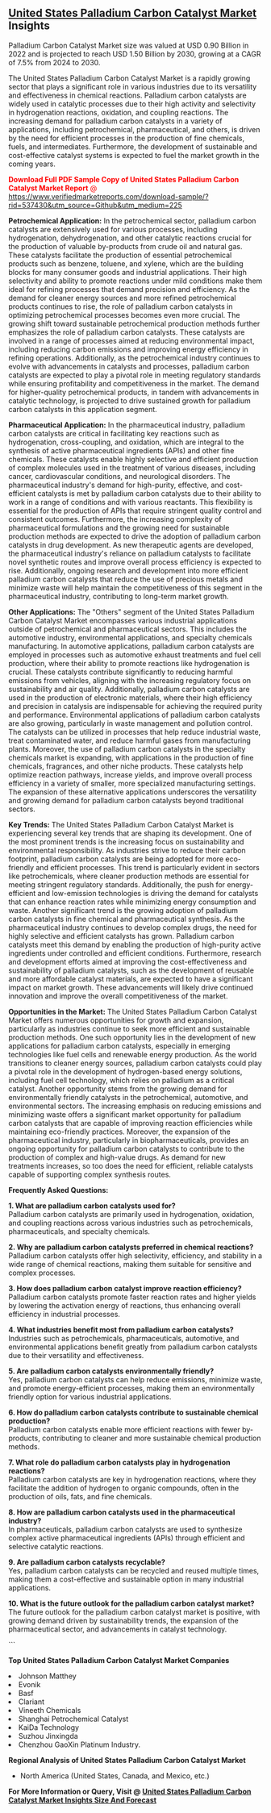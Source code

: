 <h2><a href="https://www.verifiedmarketreports.com/download-sample/?rid=537430&amp;utm_source=Github&amp;utm_medium=225" target="_blank">United States Palladium Carbon Catalyst Market</a> Insights</h2><p>Palladium Carbon Catalyst Market size was valued at USD 0.90 Billion in 2022 and is projected to reach USD 1.50 Billion by 2030, growing at a CAGR of 7.5% from 2024 to 2030.</p><p> <p>The United States Palladium Carbon Catalyst Market is a rapidly growing sector that plays a significant role in various industries due to its versatility and effectiveness in chemical reactions. Palladium carbon catalysts are widely used in catalytic processes due to their high activity and selectivity in hydrogenation reactions, oxidation, and coupling reactions. The increasing demand for palladium carbon catalysts in a variety of applications, including petrochemical, pharmaceutical, and others, is driven by the need for efficient processes in the production of fine chemicals, fuels, and intermediates. Furthermore, the development of sustainable and cost-effective catalyst systems is expected to fuel the market growth in the coming years. <p><span class=""><span style="color: #ff0000;"><strong>Download Full PDF Sample Copy of United States Palladium Carbon Catalyst Market Report</strong> @ </span><a href="https://www.verifiedmarketreports.com/download-sample/?rid=537430&amp;utm_source=Github&amp;utm_medium=225" target="_blank">https://www.verifiedmarketreports.com/download-sample/?rid=537430&amp;utm_source=Github&amp;utm_medium=225</a></span></p></p> <p><strong>Petrochemical Application:</strong> In the petrochemical sector, palladium carbon catalysts are extensively used for various processes, including hydrogenation, dehydrogenation, and other catalytic reactions crucial for the production of valuable by-products from crude oil and natural gas. These catalysts facilitate the production of essential petrochemical products such as benzene, toluene, and xylene, which are the building blocks for many consumer goods and industrial applications. Their high selectivity and ability to promote reactions under mild conditions make them ideal for refining processes that demand precision and efficiency. As the demand for cleaner energy sources and more refined petrochemical products continues to rise, the role of palladium carbon catalysts in optimizing petrochemical processes becomes even more crucial. The growing shift toward sustainable petrochemical production methods further emphasizes the role of palladium carbon catalysts. These catalysts are involved in a range of processes aimed at reducing environmental impact, including reducing carbon emissions and improving energy efficiency in refining operations. Additionally, as the petrochemical industry continues to evolve with advancements in catalysts and processes, palladium carbon catalysts are expected to play a pivotal role in meeting regulatory standards while ensuring profitability and competitiveness in the market. The demand for higher-quality petrochemical products, in tandem with advancements in catalytic technology, is projected to drive sustained growth for palladium carbon catalysts in this application segment.</p> <p><strong>Pharmaceutical Application:</strong> In the pharmaceutical industry, palladium carbon catalysts are critical in facilitating key reactions such as hydrogenation, cross-coupling, and oxidation, which are integral to the synthesis of active pharmaceutical ingredients (APIs) and other fine chemicals. These catalysts enable highly selective and efficient production of complex molecules used in the treatment of various diseases, including cancer, cardiovascular conditions, and neurological disorders. The pharmaceutical industry's demand for high-purity, effective, and cost-efficient catalysts is met by palladium carbon catalysts due to their ability to work in a range of conditions and with various reactants. This flexibility is essential for the production of APIs that require stringent quality control and consistent outcomes. Furthermore, the increasing complexity of pharmaceutical formulations and the growing need for sustainable production methods are expected to drive the adoption of palladium carbon catalysts in drug development. As new therapeutic agents are developed, the pharmaceutical industry's reliance on palladium catalysts to facilitate novel synthetic routes and improve overall process efficiency is expected to rise. Additionally, ongoing research and development into more efficient palladium carbon catalysts that reduce the use of precious metals and minimize waste will help maintain the competitiveness of this segment in the pharmaceutical industry, contributing to long-term market growth.</p> <p><strong>Other Applications:</strong> The "Others" segment of the United States Palladium Carbon Catalyst Market encompasses various industrial applications outside of petrochemical and pharmaceutical sectors. This includes the automotive industry, environmental applications, and specialty chemicals manufacturing. In automotive applications, palladium carbon catalysts are employed in processes such as automotive exhaust treatments and fuel cell production, where their ability to promote reactions like hydrogenation is crucial. These catalysts contribute significantly to reducing harmful emissions from vehicles, aligning with the increasing regulatory focus on sustainability and air quality. Additionally, palladium carbon catalysts are used in the production of electronic materials, where their high efficiency and precision in catalysis are indispensable for achieving the required purity and performance. Environmental applications of palladium carbon catalysts are also growing, particularly in waste management and pollution control. The catalysts can be utilized in processes that help reduce industrial waste, treat contaminated water, and reduce harmful gases from manufacturing plants. Moreover, the use of palladium carbon catalysts in the specialty chemicals market is expanding, with applications in the production of fine chemicals, fragrances, and other niche products. These catalysts help optimize reaction pathways, increase yields, and improve overall process efficiency in a variety of smaller, more specialized manufacturing settings. The expansion of these alternative applications underscores the versatility and growing demand for palladium carbon catalysts beyond traditional sectors.</p> <p><strong>Key Trends:</strong> The United States Palladium Carbon Catalyst Market is experiencing several key trends that are shaping its development. One of the most prominent trends is the increasing focus on sustainability and environmental responsibility. As industries strive to reduce their carbon footprint, palladium carbon catalysts are being adopted for more eco-friendly and efficient processes. This trend is particularly evident in sectors like petrochemicals, where cleaner production methods are essential for meeting stringent regulatory standards. Additionally, the push for energy-efficient and low-emission technologies is driving the demand for catalysts that can enhance reaction rates while minimizing energy consumption and waste. Another significant trend is the growing adoption of palladium carbon catalysts in fine chemical and pharmaceutical synthesis. As the pharmaceutical industry continues to develop complex drugs, the need for highly selective and efficient catalysts has grown. Palladium carbon catalysts meet this demand by enabling the production of high-purity active ingredients under controlled and efficient conditions. Furthermore, research and development efforts aimed at improving the cost-effectiveness and sustainability of palladium catalysts, such as the development of reusable and more affordable catalyst materials, are expected to have a significant impact on market growth. These advancements will likely drive continued innovation and improve the overall competitiveness of the market.</p> <p><strong>Opportunities in the Market:</strong> The United States Palladium Carbon Catalyst Market offers numerous opportunities for growth and expansion, particularly as industries continue to seek more efficient and sustainable production methods. One such opportunity lies in the development of new applications for palladium carbon catalysts, especially in emerging technologies like fuel cells and renewable energy production. As the world transitions to cleaner energy sources, palladium carbon catalysts could play a pivotal role in the development of hydrogen-based energy solutions, including fuel cell technology, which relies on palladium as a critical catalyst. Another opportunity stems from the growing demand for environmentally friendly catalysts in the petrochemical, automotive, and environmental sectors. The increasing emphasis on reducing emissions and minimizing waste offers a significant market opportunity for palladium carbon catalysts that are capable of improving reaction efficiencies while maintaining eco-friendly practices. Moreover, the expansion of the pharmaceutical industry, particularly in biopharmaceuticals, provides an ongoing opportunity for palladium carbon catalysts to contribute to the production of complex and high-value drugs. As demand for new treatments increases, so too does the need for efficient, reliable catalysts capable of supporting complex synthesis routes.</p> <p><strong>Frequently Asked Questions:</strong></p> <p><strong>1. What are palladium carbon catalysts used for?</strong><br>Palladium carbon catalysts are primarily used in hydrogenation, oxidation, and coupling reactions across various industries such as petrochemicals, pharmaceuticals, and specialty chemicals.</p> <p><strong>2. Why are palladium carbon catalysts preferred in chemical reactions?</strong><br>Palladium carbon catalysts offer high selectivity, efficiency, and stability in a wide range of chemical reactions, making them suitable for sensitive and complex processes.</p> <p><strong>3. How does palladium carbon catalyst improve reaction efficiency?</strong><br>Palladium carbon catalysts promote faster reaction rates and higher yields by lowering the activation energy of reactions, thus enhancing overall efficiency in industrial processes.</p> <p><strong>4. What industries benefit most from palladium carbon catalysts?</strong><br>Industries such as petrochemicals, pharmaceuticals, automotive, and environmental applications benefit greatly from palladium carbon catalysts due to their versatility and effectiveness.</p> <p><strong>5. Are palladium carbon catalysts environmentally friendly?</strong><br>Yes, palladium carbon catalysts can help reduce emissions, minimize waste, and promote energy-efficient processes, making them an environmentally friendly option for various industrial applications.</p> <p><strong>6. How do palladium carbon catalysts contribute to sustainable chemical production?</strong><br>Palladium carbon catalysts enable more efficient reactions with fewer by-products, contributing to cleaner and more sustainable chemical production methods.</p> <p><strong>7. What role do palladium carbon catalysts play in hydrogenation reactions?</strong><br>Palladium carbon catalysts are key in hydrogenation reactions, where they facilitate the addition of hydrogen to organic compounds, often in the production of oils, fats, and fine chemicals.</p> <p><strong>8. How are palladium carbon catalysts used in the pharmaceutical industry?</strong><br>In pharmaceuticals, palladium carbon catalysts are used to synthesize complex active pharmaceutical ingredients (APIs) through efficient and selective catalytic reactions.</p> <p><strong>9. Are palladium carbon catalysts recyclable?</strong><br>Yes, palladium carbon catalysts can be recycled and reused multiple times, making them a cost-effective and sustainable option in many industrial applications.</p> <p><strong>10. What is the future outlook for the palladium carbon catalyst market?</strong><br>The future outlook for the palladium carbon catalyst market is positive, with growing demand driven by sustainability trends, the expansion of the pharmaceutical sector, and advancements in catalyst technology.</p> ```</p><p><strong>Top United States Palladium Carbon Catalyst Market Companies</strong></p><div data-test-id=""><p><li>Johnson Matthey</li><li> Evonik</li><li> Basf</li><li> Clariant</li><li> Vineeth Chemicals</li><li> Shanghai Petrochemical Catalyst</li><li> KaiDa Technology</li><li> Suzhou Jinxingda</li><li> Chenzhou GaoXin Platinum Industry.</li></p><div><strong>Regional Analysis of&nbsp;United States Palladium Carbon Catalyst Market</strong></div><ul><li dir="ltr"><p dir="ltr">North America&nbsp;(United States, Canada, and Mexico, etc.)</p></li></ul><p><strong>For More Information or Query, Visit @&nbsp;</strong><strong><a href="https://www.verifiedmarketreports.com/product/palladium-carbon-catalyst-market-size-and-forecast/?utm_source=Github&amp;utm_medium=225" target="_blank">United States Palladium Carbon Catalyst Market Insights Size And Forecast</a></strong></p></div>
